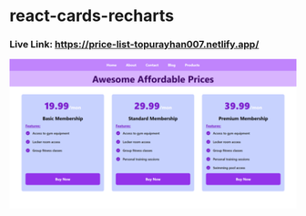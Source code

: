 # react-cards-recharts

### Live Link: https://price-list-topurayhan007.netlify.app/

![Page Screenshot](./public/Price-Lists.png)
